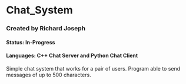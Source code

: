 # Chat_System
### Created by Richard Joseph
#### Status: In-Progress
#### Languages: C++ Chat Server and Python Chat Client
Simple chat system that works for a pair of users.
Program able to send messages of up to 500 characters.



